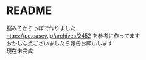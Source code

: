 # README
脳みそからっぽで作りました
</br>
https://pc.casey.jp/archives/2452
を参考に作ってます
</br>
おかしな点ございましたら報告お願いします
</br>
現在未完成
